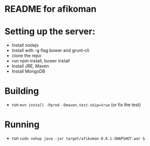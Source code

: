 README for afikoman
==========================

# Setting up the server:
- Install nodejs
- Install with -g flag bower and grunt-cli
- clone the repo
- run npm install, bower install
- Install JRE, Maven
- Install MongoDB

# Building
- run `mvn install -Pprod -Dmaven.test.skip=true` (or fix the test)

# Running
- run `sudo nohup java -jar target/afikoman-0.0.1-SNAPSHOT.war &`